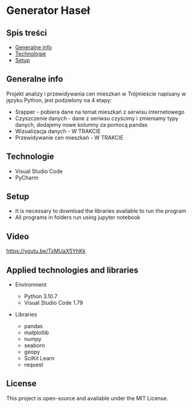# Generator Haseł

## Spis treści
* [Generalne info](#generalne-info)
* [Technologie](#technologie)
* [Setup](#testy)


## Generalne info
Projekt analizy i przewidywania cen mieszkan w Trójmieście napisany w języku Python, jest podzielony na 4 etapy:
* Srapper - pobiera dane na temat mieszkań z serwisu internetowego
* Czyszczenie danych - dane z seriwsu czyścimy i zmieniamy typy danych, dodajemy nowe kolumny za pomocą pandas
* Wizualizacja danych - W TRAKCIE
* Przewidywanie cen mieszkań - W TRAKCIE

## Technologie
* Visual Studio Code
* PyCharm

## Setup

* It is necessary to download the libraries available to run the program
* All programs in folders run using jupyter notebook

## Video

https://youtu.be/TxMUaX5YhKk

## Applied technologies and libraries

* Environment
    * Python 3.10.7
    * Visual Studio Code 1.79

* Libraries
    * pandas
    * matplotlib
    * numpy
    * seaborn
    * geopy
    * SciKit Learn
    * request

## License

This project is open-source and available under the MIT License.
